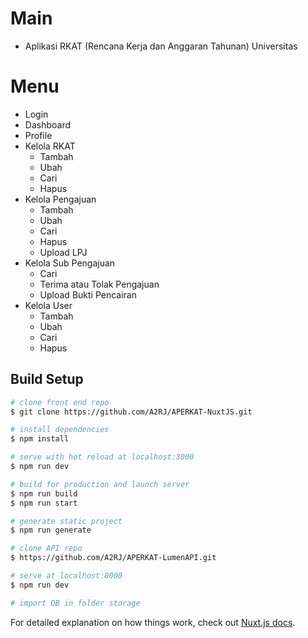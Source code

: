 # Main
- Aplikasi RKAT (Rencana Kerja dan Anggaran Tahunan) Universitas

# Menu
- Login
- Dashboard
- Profile
- Kelola RKAT
    - Tambah
    - Ubah
    - Cari
    - Hapus
- Kelola Pengajuan
    - Tambah
    - Ubah
    - Cari
    - Hapus
    - Upload LPJ
- Kelola Sub Pengajuan
    - Cari
    - Terima atau Tolak Pengajuan
    - Upload Bukti Pencairan
- Kelola User
    - Tambah
    - Ubah
    - Cari
    - Hapus

## Build Setup
```bash
# clone front end repo
$ git clone https://github.com/A2RJ/APERKAT-NuxtJS.git

# install dependencies
$ npm install

# serve with hot reload at localhost:3000
$ npm run dev

# build for production and launch server
$ npm run build
$ npm run start

# generate static project
$ npm run generate

# clone API repo
$ https://github.com/A2RJ/APERKAT-LumenAPI.git

# serve at localhost:8000
$ npm run dev

# import DB in folder storage
```

For detailed explanation on how things work, check out [Nuxt.js docs](https://nuxtjs.org).
